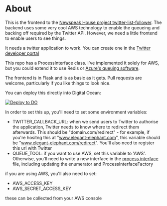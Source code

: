 # About
This is the frontend to the [Newspeak House project twitter-list-follower](https://github.com/nwspk/twitter-list-follower).
The backend uses some very cool AWS technology to enable the queueing and backing off required
by the Twitter API. However, we need a little frontend to enable users to see things.

It needs a twitter application to work. You can create one in the [Twitter developer portal](https://developer.twitter.com/en/portal/dashboard)

This repo has a ProcessInterface class. I've implemented it solely for AWS, but you could extend it to use Redis or
[Azure's queuing software](https://azure.microsoft.com/en-gb/services/storage/queues/).

The frontend is in Flask and is as basic as it gets. Pull requests are welcome, particularly if you like things to look nice.

You can deploy this directly into Digital Ocean:

[![Deploy to DO](https://www.deploytodo.com/do-btn-blue.svg)](https://cloud.digitalocean.com/apps/new?repo=https://github.com/nwspk/twitter-list-follower-frontend/tree/main)

In order to set this up, you'll need to set some environment variables:

- TWITTER_CALLBACK_URL: when we send users to Twitter to authorise the application, Twitter needs to know where to
 redirect them afterwards. This should be "domain.com/redirect" - for example, if you're hositng this at
"www.elegant-elephant.com", this variable should be "www.elegant-elephant.com/redirect". You'll also need to register
 this url with Twitter
- QUEUE_TOOL: if you want to use AWS, set this variable to 'AWS'. Otherwise, you'll need to write a new interface in the
  [process interface](./process_interface.py) file, including updating the enumerator and ProcessInterfaceFactory

if you are using AWS, you'll also need to set:

- AWS_ACCESS_KEY
- AWS_SECRET_ACCESS_KEY

these can be collected from your AWS console
